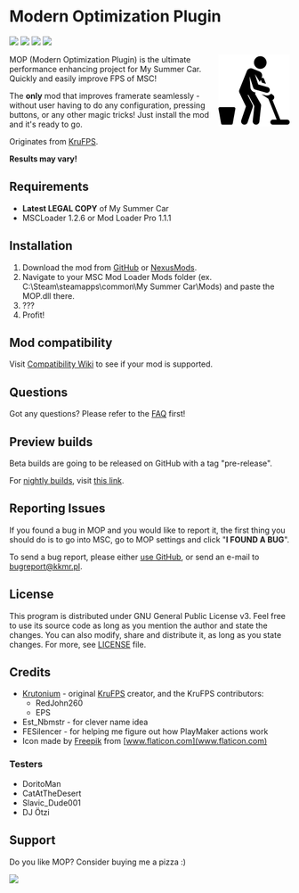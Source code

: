 # Modern Optimization Plugin

[![](https://img.shields.io/github/downloads/Athlon007/MOP/total?style=for-the-badge)](https://github.com/Athlon007/MOP/releases)
[![](https://img.shields.io/github/v/release/Athlon007/MOP?style=for-the-badge)](https://github.com/Athlon007/MOP/releases)
[![](https://img.shields.io/github/v/release/Athlon007/MOP?include_prereleases&label=Beta&style=for-the-badge)](https://github.com/Athlon007/MOP/releases)
[![](https://img.shields.io/github/license/Athlon007/MOP?style=for-the-badge)](LICENSE.md)

<img align="right" src="images/icon.png" alt="icon" width=128 />

MOP (Modern Optimization Plugin) is the ultimate performance enhancing project for My Summer Car. Quickly and easily improve FPS of MSC!

The **only** mod that improves framerate seamlessly - without user having to do any configuration, pressing buttons, or any other magic tricks! Just install the mod and it's ready to go.

Originates from [KruFPS](https://github.com/Krutonium/KruFPS).

**Results may vary!**

## Requirements

- **Latest LEGAL COPY** of My Summer Car
- MSCLoader 1.2.6 or Mod Loader Pro 1.1.1

## Installation

1. Download the mod from [GitHub](https://github.com/Athlon007/MOP/releases) or [NexusMods](https://www.nexusmods.com/mysummercar/mods/146/).
2. Navigate to your MSC Mod Loader Mods folder (ex. C:\Steam\steamapps\common\My Summer Car\Mods) and paste the MOP.dll there.
3. ???
4. Profit!

## Mod compatibility

Visit [Compatibility Wiki](http://athlon.kkmr.pl/mop/wiki/#/compatibility) to see if your mod is supported.

## Questions

Got any questions? Please refer to the [FAQ](http://athlon.kkmr.pl/mop/wiki/#/faq) first!

## Preview builds

Beta builds are going to be released on GitHub with a tag "pre-release".

For [nightly builds](https://en.wikipedia.org/wiki/Neutral_build), visit <a href="https://mega.nz/folder/WnYUiJ5Y#Yriz9ltnpHpVOxbYjo8hFw" target="_blank">this link</a>.

## Reporting Issues

If you found a bug in MOP and you would like to report it, the first thing you should do is to go into MSC, go to MOP settings and click "**I FOUND A BUG**".

To send a bug report, please either [use GitHub](https://github.com/Athlon007/MOP/issues/new?assignees=&labels=bug&template=template-bug-report.md&title=Bug%20Report), or send an e-mail to [bugreport@kkmr.pl](mailto:bugreport@kkmr.pl).

## License

This program is distributed under GNU General Public License v3. Feel free to use its source code as long as you mention the author and state the changes. You can also modify, share and distribute it, as long as you state changes. For more, see [LICENSE](LICENSE.md) file.

## Credits

- [Krutonium](https://github.com/Krutonium) - original [KruFPS](https://github.com/Krutonium/KruFPS) creator, and the KruFPS contributors:
  - RedJohn260
  - EPS
- Est_Nbmstr - for clever name idea
- FESilencer - for helping me figure out how PlayMaker actions work
- Icon made by [Freepik](https://www.flaticon.com/authors/freepik) from [www.flaticon.com](www.flaticon.com)

### Testers

- DoritoMan
- CatAtTheDesert
- Slavic_Dude001
- DJ Ötzi

## Support

Do you like MOP? Consider buying me a pizza :)

[![](http://athlon.kkmr.pl/images/svg/paypal.svg)](https://www.paypal.me/figurakonrad)

